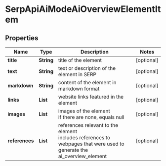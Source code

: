 # SerpApiAiModeAiOverviewElementItem


## Properties

| Name | Type | Description | Notes |
|------------ | ------------- | ------------- | -------------|
**title** | **String** | title of the element |[optional]|
**text** | **String** | text or description of the element in SERP |[optional]|
**markdown** | **String** | content of the element in markdown format |[optional]|
**links** | **List<InformationAndTicketsElement>** | website links featured in the element |[optional]|
**images** | **List<AiModeImagesElement>** | images of the element<br>if there are none, equals null |[optional]|
**references** | **List<AiAiOverviewReferenceInfo>** | references relevant to the element<br>includes references to webpages that were used to generate the ai_overview_element |[optional]|